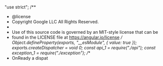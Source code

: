 "use strict";
/**
 * @license
 * Copyright Google LLC All Rights Reserved.
 *
 * Use of this source code is governed by an MIT-style license that can be
 * found in the LICENSE file at https://angular.io/license
 */
Object.defineProperty(exports, "__esModule", { value: true });
exports.createDispatcher = void 0;
const api_1 = require("./api");
const exception_1 = require("./exception");
/**
 * OnReady a dispat